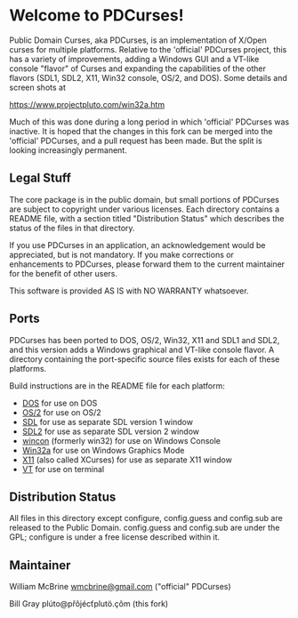 Welcome to PDCurses!
====================

Public Domain Curses, aka PDCurses, is an implementation of X/Open
curses for multiple platforms. Relative to the 'official' PDCurses
project,  this has a variety of improvements,  adding a Windows GUI
and a VT-like console "flavor" of Curses and expanding the
capabilities of the other flavors (SDL1,  SDL2,  X11, Win32 console,
OS/2, and DOS).  Some details and screen shots at

https://www.projectpluto.com/win32a.htm

Much of this was done during a long period in which 'official'
PDCurses was inactive.  It is hoped that the changes in this fork
can be merged into the 'official' PDCurses,  and a pull request has
been made.  But the split is looking increasingly permanent.

Legal Stuff
-----------

The core package is in the public domain, but small portions of PDCurses
are subject to copyright under various licenses.  Each directory
contains a README file, with a section titled "Distribution Status"
which describes the status of the files in that directory.

If you use PDCurses in an application, an acknowledgement would be
appreciated, but is not mandatory. If you make corrections or
enhancements to PDCurses, please forward them to the current maintainer
for the benefit of other users.

This software is provided AS IS with NO WARRANTY whatsoever.


Ports
-----

PDCurses has been ported to DOS, OS/2, Win32, X11 and SDL1 and SDL2,
and this version adds a Windows graphical and VT-like console
flavor. A directory containing the port-specific source files exists
for each of these platforms.

Build instructions are in the README file for each platform:

-  [DOS](dos/README.md) for use on DOS
-  [OS/2](os2/README.md) for use on OS/2
-  [SDL](sdl1/README.md) for use as separate SDL version 1 window
-  [SDL2](sdl2/README.md) for use as separate SDL version 2 window
-  [wincon](wincon/README.md) (formerly win32) for use on Windows Console
-  [Win32a](win32a/README.md) for use on Windows Graphics Mode
-  [X11](x11/README.md) (also called XCurses) for use as separate X11 window
-  [VT](vt/README.md) for use on terminal

Distribution Status
-------------------

All files in this directory except configure, config.guess and
config.sub are released to the Public Domain. config.guess and
config.sub are under the GPL; configure is under a free license
described within it.


Maintainer
----------

William McBrine <wmcbrine@gmail.com>  ("official" PDCurses)

Bill Gray
p&#x202e;&ocirc;&#xe7;.&ouml;tulp&#x165;c&eacute;j&ocirc;&#x159;p&#x40;ot&uacute;l&#x202c;m
(this fork)
